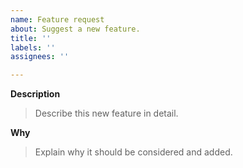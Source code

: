 ```yaml
---
name: Feature request
about: Suggest a new feature.
title: ''
labels: ''
assignees: ''

---
```


**Description**
> Describe this new feature in detail.

**Why**
> Explain why it should be considered and added.
